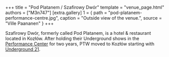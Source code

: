 +++
title = "Pod Platanem / Szafirowy Dwór"
template = "venue_page.html"
authors = ["M3n747"]
[extra.gallery]
1 = { path = "pod-platanem-performance-centre.jpg", caption = "Outside view of the venue.", source = "Ville Paananen" }
+++

Szafirowy Dwór, formerly called Pod Platanem, is a hotel & restaurant located in Kozłów. After holding their Underground shows in the [Performance Center](@/v/ptw-targowa.md) for two years, PTW moved to Kozłów starting with [Underground 21](@/e/ptw/2024-04-13-ptw-underground-21.md).
